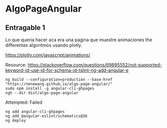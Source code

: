 # AlgoPageAngular

## Entragable 1

Lo que queria hacer aca era una pagina que muestre animaciones the differentes algoritmos usando plotly.

https://plotly.com/javascript/animations/


Resource: https://stackoverflow.com/questions/69895552/not-supported-keyword-id-use-id-for-schema-id-tslint-ng-add-angular-e



```
ng build --configuration=production --base-href "https://nenewang.github.io/algo-page-angular/"
sudo npm install -g angular-cli-ghpages
ngh --dir dist/algo-page-angular

```


Attempted: Failed
```
ng add angular-cli-ghpages
ng add @angular-eslint/schematics@16
ng deploy
```